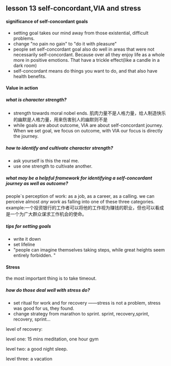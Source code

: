 ## lesson 13 self-concordant,VIA and stress

#### significance of self-concordant goals
* setting goal takes our mind away from those existential, difficult problems.
* change "no pain no gain" to "do it with pleasure"
* people set self-concordant goal also do well in areas that were not necessarily self-concordant. Because over all they enjoy life as a whole more in positive emotions. That have a trickle effect(like a candle in a dark room)
* self-concordant means do things you want to do, and that also have health benefits.

#### Value in action
##### what is character strength?
* strength towards moral nobel ends. 肌肉力量不是人格力量，给人制造快乐的幽默是人格力量，用来伤害别人的幽默则不是
* while goals are about outcome, VIA are about self-concordant journey. When we set goal, we focus on outcome, with VIA our focus is directly the journey.
 ##### how to identify and cultivate character strength?
 * ask yourself is this the real me.
 * use one strength to cultivate another.
 
 ##### what may be a helpful framework for identifying a self-concordant journey as well as outcome?
 people`s perception of work: as a job, as a career, as a calling.
 we can perceive almost _any work_ as falling into one of these three categories.
 example:一个投资银行的工作者可以将他的工作视为赚钱的职业，但也可以看成是一个为广大群众谋求工作机会的使命。
 
 ##### tips for setting goals
 * write it down
 * set lifeline
 * "people can imagine themselves taking steps, while great heights seem entirely forbidden. "
 #### Stress
 the most important thing is to take timeout.
 ##### how do those deal well with stress do?
 * set ritual for work and for recovery ——stress is not a problem, stress was good for us, they found.
 * change strategy from marathon to sprint. sprint, recovery,sprint, recovery, sprint...
  
  level of recovery:
  
  level one: 15 mins meditation, one hour gym
  
  level two: a good night sleep.
  
  level three: a vacation
  